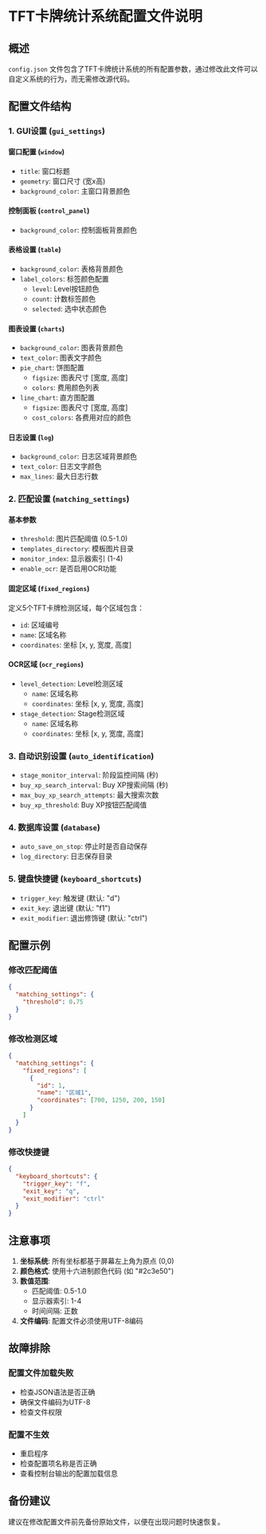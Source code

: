 # TFT卡牌统计系统配置文件说明

## 概述

`config.json` 文件包含了TFT卡牌统计系统的所有配置参数，通过修改此文件可以自定义系统的行为，而无需修改源代码。

## 配置文件结构

### 1. GUI设置 (`gui_settings`)

#### 窗口配置 (`window`)
- `title`: 窗口标题
- `geometry`: 窗口尺寸 (宽x高)
- `background_color`: 主窗口背景颜色

#### 控制面板 (`control_panel`)
- `background_color`: 控制面板背景颜色

#### 表格设置 (`table`)
- `background_color`: 表格背景颜色
- `label_colors`: 标签颜色配置
  - `level`: Level按钮颜色
  - `count`: 计数标签颜色
  - `selected`: 选中状态颜色

#### 图表设置 (`charts`)
- `background_color`: 图表背景颜色
- `text_color`: 图表文字颜色
- `pie_chart`: 饼图配置
  - `figsize`: 图表尺寸 [宽度, 高度]
  - `colors`: 费用颜色列表
- `line_chart`: 直方图配置
  - `figsize`: 图表尺寸 [宽度, 高度]
  - `cost_colors`: 各费用对应的颜色

#### 日志设置 (`log`)
- `background_color`: 日志区域背景颜色
- `text_color`: 日志文字颜色
- `max_lines`: 最大日志行数

### 2. 匹配设置 (`matching_settings`)

#### 基本参数
- `threshold`: 图片匹配阈值 (0.5-1.0)
- `templates_directory`: 模板图片目录
- `monitor_index`: 显示器索引 (1-4)
- `enable_ocr`: 是否启用OCR功能

#### 固定区域 (`fixed_regions`)
定义5个TFT卡牌检测区域，每个区域包含：
- `id`: 区域编号
- `name`: 区域名称
- `coordinates`: 坐标 [x, y, 宽度, 高度]

#### OCR区域 (`ocr_regions`)
- `level_detection`: Level检测区域
  - `name`: 区域名称
  - `coordinates`: 坐标 [x, y, 宽度, 高度]
- `stage_detection`: Stage检测区域
  - `name`: 区域名称
  - `coordinates`: 坐标 [x, y, 宽度, 高度]

### 3. 自动识别设置 (`auto_identification`)

- `stage_monitor_interval`: 阶段监控间隔 (秒)
- `buy_xp_search_interval`: Buy XP搜索间隔 (秒)
- `max_buy_xp_search_attempts`: 最大搜索次数
- `buy_xp_threshold`: Buy XP按钮匹配阈值

### 4. 数据库设置 (`database`)

- `auto_save_on_stop`: 停止时是否自动保存
- `log_directory`: 日志保存目录

### 5. 键盘快捷键 (`keyboard_shortcuts`)

- `trigger_key`: 触发键 (默认: "d")
- `exit_key`: 退出键 (默认: "f1")
- `exit_modifier`: 退出修饰键 (默认: "ctrl")

## 配置示例

### 修改匹配阈值
```json
{
  "matching_settings": {
    "threshold": 0.75
  }
}
```

### 修改检测区域
```json
{
  "matching_settings": {
    "fixed_regions": [
      {
        "id": 1,
        "name": "区域1",
        "coordinates": [700, 1250, 200, 150]
      }
    ]
  }
}
```

### 修改快捷键
```json
{
  "keyboard_shortcuts": {
    "trigger_key": "f",
    "exit_key": "q",
    "exit_modifier": "ctrl"
  }
}
```

## 注意事项

1. **坐标系统**: 所有坐标都基于屏幕左上角为原点 (0,0)
2. **颜色格式**: 使用十六进制颜色代码 (如 "#2c3e50")
3. **数值范围**: 
   - 匹配阈值: 0.5-1.0
   - 显示器索引: 1-4
   - 时间间隔: 正数
4. **文件编码**: 配置文件必须使用UTF-8编码

## 故障排除

### 配置文件加载失败
- 检查JSON语法是否正确
- 确保文件编码为UTF-8
- 检查文件权限

### 配置不生效
- 重启程序
- 检查配置项名称是否正确
- 查看控制台输出的配置加载信息

## 备份建议

建议在修改配置文件前先备份原始文件，以便在出现问题时快速恢复。
